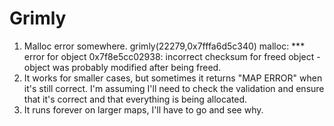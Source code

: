 # Grimly

1. Malloc error somewhere.
grimly(22279,0x7fffa6d5c340) malloc: *** error for object 0x7f8e5cc02938: incorrect checksum for freed object - object was probably modified after being freed.
2. It works for smaller cases, but sometimes it returns "MAP ERROR" when it's still correct. I'm assuming I'll need to check the validation and ensure that it's correct and that everything is being allocated. 
3. It runs forever on larger maps, I'll have to go and see why. 
